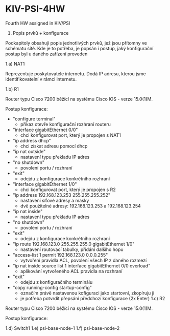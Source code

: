 # KIV-PSI-4HW
Fourth HW assigned in KIV/PSI
1) Popis prvků + konfigurace

Podkapitoly obsahují popis jednotlivých prvků, jež jsou přítomny ve schématu sítě. Kde je to potřeba, je popsán i postup, jaký konfigurační postup byl u daného zařízení proveden

1.a) NAT1

Reprezentuje poskytovatele internetu. Dodá IP adresu, kterou jsme identifikovatelní v rámci internetu.

1.b) R1

Router typu Cisco 7200 běžící na systému Cisco IOS - verze 15.0(1)M.

Postup konfigurace:
- "configure terminal"
  - příkaz otevře konfigurační rozhraní routeru
- "interface gigabitEthernet 0/0"
  - chci konfigurovat port, který je propojen s NAT1
- "ip address dhcp"
  - chci získat adresu pomocí dhcp
- "ip nat outside"
  - nastavení typu překladu IP adres
- "no shutdown"
  - povolení portu / rozhraní
- "exit"
  - odejdu z konfigurace konkrétního rozhraní  
- "interface gigabitEthernet 1/0"
  - chci konfigurovat port, který je propojen s R2
- "ip address 192.168.123.253 255.255.255.252"
  - nastavení síťové adresy a masky
  - dvě použitelné adresy: 192.168.123.253 a 192.168.123.254
- "ip nat inside"
  - nastavení typu překladu IP adres
- "no shutdown"
  - povolení portu / rozhraní
- "exit"
  - odejdu z konfigurace konkrétního rozhraní 
- "ip route 192.168.123.0 255.255.255.0 gigabitEthernet 1/0"
  - nastavení routovací tabulky, přidání dalšího hopu
- "access-list 1 permit 192.168.123.0 0.0.0.255"
  - vytvoření pravidla ACL, povolení všech IP z daného rozmezí
- "ip nat inside source list 1 interface gigabitEthernet 0/0 overload"
  - aplikování vytvořeného ACL pravidla na rozhraní 
- "exit"
  - odejdu z konfiguračního terminálu
- "copy running-config startup-config"
  - označím právě nastavenou kofiguraci jako startovní, zkopíruju ji
  - je potřeba potvrdit přepsání předchozí konfigurace (2x Enter)
1.c) R2

Router typu Cisco 7200 běžící na systému Cisco IOS - verze 15.0(1)M.

Postup konfigurace:


1.d) Switch1
1.e) psi-base-node-1
1.f) psi-base-node-2
